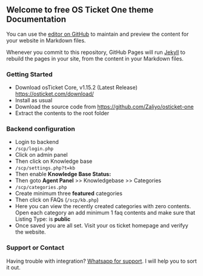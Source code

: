 ## Welcome to free OS Ticket One theme Documentation

You can use the [editor on GitHub](https://github.com/Zaliyo/osticket-one/edit/gh-pages/index.md) to maintain and preview the content for your website in Markdown files.

Whenever you commit to this repository, GitHub Pages will run [Jekyll](https://jekyllrb.com/) to rebuild the pages in your site, from the content in your Markdown files.

### Getting Started
- Download osTicket Core, v1.15.2 (Latest Release) https://osticket.com/download/
- Install as usual
- Download the source code from https://github.com/Zaliyo/osticket-one
- Extract the contents to the root folder

### Backend configuration
- Login to backend
- `/scp/login.php`
- Click on admin panel
- Then click on Knowledge base
- `/scp/settings.php?t=kb`
- Then enable **Knowledge Base Status:**
- Then goto **Agent Panel** >> Knowledgebase >> Categories
- `/scp/categories.php`
- Create minimum three **featured** categories
- Then click on FAQs (`/scp/kb.php`)
- Here you can view the recently created categories with zero  contents. Open each category an add minimum 1 faq contents and make sure that Listing Type: is **public**
- Once saved you are all set. Visit your os ticket homepage and verifyy the website.


### Support or Contact

Having trouble with integration? [Whatsapp for support](https://wa.me/91729323615). I will help you to sort it out.
